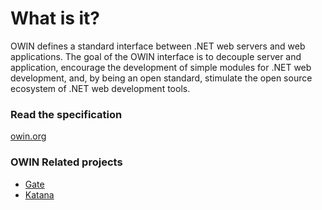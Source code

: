 # What is it?
OWIN defines a standard interface between .NET web servers and web applications. The goal of the OWIN interface is to decouple server and application, encourage the development of simple modules for .NET web development, and, by being an open standard, stimulate the open source ecosystem of .NET web development tools.

### Read the specification
[owin.org](http://owin.org/)

### OWIN Related projects
- [Gate](http://github.com/owin/gate/)
- [Katana](http://katanaproject.codeplex.com)
